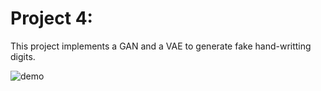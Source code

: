 # Project 4:
This project implements a GAN and a VAE to generate fake hand-writting digits.

![demo](https://github.com/YufeiHu/STATS-M232A-Statistical-Modeling-in-Vision-and-Cognition/blob/master/project4/demo.png)
